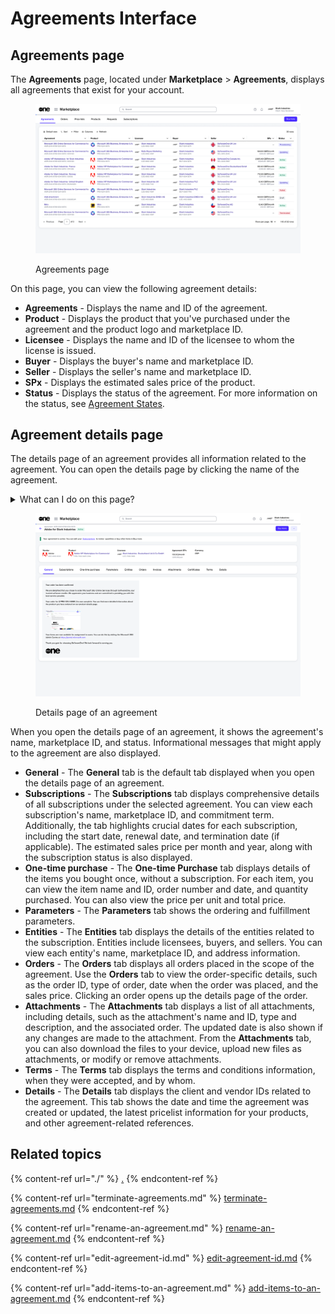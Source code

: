 # Agreements Interface

## Agreements page

The **Agreements** page, located under **Marketplace** > **Agreements**, displays all agreements that exist for your account.

<figure><img src="../../../.gitbook/assets/image (354).png" alt=""><figcaption><p>Agreements page</p></figcaption></figure>

On this page, you can view the following agreement details:

* **Agreements** - Displays the name and ID of the agreement.
* **Product** - Displays the product that you've purchased under the agreement and the product logo and marketplace ID.
* **Licensee** - Displays the name and ID of the licensee to whom the license is issued.
* **Buyer** - Displays the buyer's name and marketplace ID.
* **Seller** - Displays the seller's name and marketplace ID.
* **SPx** - Displays the estimated sales price of the product.
* **Status** - Displays the status of the agreement. For more information on the status, see [Agreement States](agreement-states.md).&#x20;

## Agreement details page <a href="#subscription-details" id="subscription-details"></a>

The details page of an agreement provides all information related to the agreement. You can open the details page by clicking the name of the agreement.&#x20;

<details>

<summary>What can I do on this page?</summary>

From the details page, you can complete the following tasks:&#x20;

* [Terminate your agreement](terminate-agreements.md).
* [Rename your agreement](rename-an-agreement.md).
* [Edit your agreement's ID](edit-agreement-id.md).

</details>

<figure><img src="../../../.gitbook/assets/image (355).png" alt=""><figcaption><p>Details page of an agreement</p></figcaption></figure>

When you open the details page of an agreement, it shows the agreement's name, marketplace ID, and status. Informational messages that might apply to the agreement are also displayed.&#x20;

* **General** - The **General** tab is the default tab displayed when you open the details page of an agreement.&#x20;
* **Subscriptions** - The **Subscriptions** tab displays comprehensive details of all subscriptions under the selected agreement. You can view each subscription's name, marketplace ID, and commitment term. Additionally, the tab highlights crucial dates for each subscription, including the start date, renewal date, and termination date (if applicable). The estimated sales price per month and year, along with the subscription status is also displayed.
* **One-time purchase** - The **One-time Purchase** tab displays details of the items you bought once, without a subscription. For each item, you can view the item name and ID, order number and date, and quantity purchased. You can also view the price per unit and total price.
* **Parameters** - The **Parameters** tab shows the ordering and fulfillment parameters.
* **Entities** - The **Entities** tab displays the details of the entities related to the subscription. Entities include licensees, buyers, and sellers. You can view each entity's name, marketplace ID, and address information.
* **Orders** - The **Orders** tab displays all orders placed in the scope of the agreement. Use the **Orders** tab to view the order-specific details, such as the order ID, type of order, date when the order was placed, and the sales price. Clicking an order opens up the details page of the order.&#x20;
* **Attachments** - The **Attachments** tab displays a list of all attachments, including details, such as the attachment's name and ID, type and description, and the associated order. The updated date is also shown if any changes are made to the attachment. From the **Attachments** tab, you can also download the files to your device, upload new files as attachments, or modify or remove attachments.&#x20;
* **Terms** - The **Terms** tab displays the terms and conditions information, when they were accepted, and by whom.
* **Details** - The **Details** tab displays the client and vendor IDs related to the agreement. This tab shows the date and time the agreement was created or updated, the latest pricelist information for your products, and other agreement-related references.

## Related topics

{% content-ref url="./" %}
[.](./)
{% endcontent-ref %}

{% content-ref url="terminate-agreements.md" %}
[terminate-agreements.md](terminate-agreements.md)
{% endcontent-ref %}

{% content-ref url="rename-an-agreement.md" %}
[rename-an-agreement.md](rename-an-agreement.md)
{% endcontent-ref %}

{% content-ref url="edit-agreement-id.md" %}
[edit-agreement-id.md](edit-agreement-id.md)
{% endcontent-ref %}

{% content-ref url="add-items-to-an-agreement.md" %}
[add-items-to-an-agreement.md](add-items-to-an-agreement.md)
{% endcontent-ref %}
